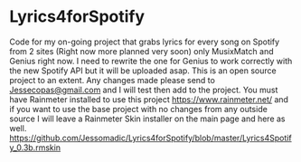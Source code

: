 # Lyrics4forSpotify
Code for my on-going project that grabs lyrics for every song on Spotify from 2 sites (Right now more planned very soon) only MusixMatch and Genius right now. I need to rewrite the one for Genius to work correctly with the new Spotify API but it will be uploaded asap. This is an open source project to an extent. Any changes made please send to Jessecopas@gmail.com and I will test then add to the project. You must have Rainmeter installed to use this project https://www.rainmeter.net/ and if you want to use the base project with no changes from any outside source I will leave a Rainmeter Skin installer on the main page and here as well. https://github.com/Jessomadic/Lyrics4forSpotify/blob/master/Lyrics4Spotify_0.3b.rmskin
